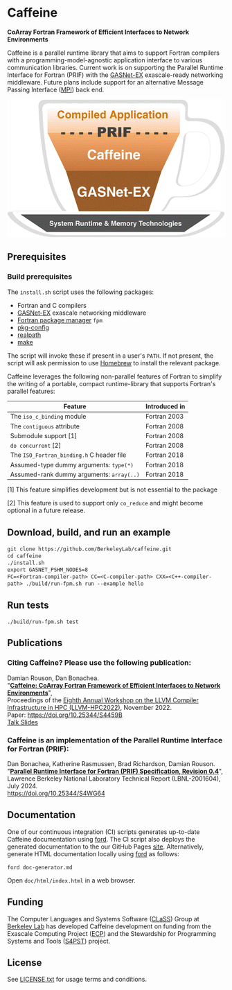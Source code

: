 Caffeine
========

**CoArray Fortran Framework of Efficient Interfaces to Network Environments**

Caffeine is a parallel runtime library that aims to support Fortran compilers with a programming-model-agnostic application interface to various communication libraries.  Current work is on supporting the Parallel Runtime Interface for Fortran (PRIF) with the [GASNet-EX] exascale-ready networking middleware.  Future plans include support for an alternative Message Passing Interface ([MPI]) back end.

![Caffeine system stack diagram](docs/caffeine-stack.gif)

Prerequisites
-------------
### Build prerequisites
The `install.sh` script uses the following packages:
* Fortran and C compilers
* [GASNet-EX] exascale networking middleware
* [Fortran package manager] `fpm`
* [pkg-config]
* [realpath]
* [make]

The script will invoke these if present in a user's `PATH`.
If not present, the script will ask permission to use [Homebrew] to install the relevant package.

Caffeine leverages the following non-parallel features of Fortran to simplify the writing of a portable, compact runtime-library that supports Fortran's parallel features:

| Feature                                   | Introduced in |
|-------------------------------------------|---------------|
| The `iso_c_binding` module                | Fortran 2003  |
| The `contiguous` attribute                | Fortran 2008  |
| Submodule support [1]                     | Fortran 2008  |
| `do concurrent` [2]                       | Fortran 2008  |
| The `ISO_Fortran_binding.h` C header file | Fortran 2018  |
| Assumed-type dummy arguments: `type(*)`   | Fortran 2018  |
| Assumed-rank dummy arguments: `array(..)` | Fortran 2018  |


[1] This feature simplifies development but is not essential to the package

[2] This feature is used to support only `co_reduce` and might become optional in a future release.

Download, build, and run an example
-----------------------------------
```
git clone https://github.com/BerkeleyLab/caffeine.git
cd caffeine
./install.sh
export GASNET_PSHM_NODES=8
FC=<Fortran-compiler-path> CC=<C-compiler-path> CXX=<C++-compiler-path> ./build/run-fpm.sh run --example hello
```

Run tests
---------
```
./build/run-fpm.sh test
```

Publications
------------

### Citing Caffeine? Please use the following publication:

Damian Rouson, Dan Bonachea.   
"[**Caffeine: CoArray Fortran Framework of Efficient Interfaces to Network Environments**](https://github.com/BerkeleyLab/caffeine/wiki/pubs/Caffeine_for_LLVM-2022.pdf)",     
Proceedings of the [Eighth Annual Workshop on the LLVM Compiler Infrastructure in HPC (LLVM-HPC2022)](https://llvm-hpc-2022-workshop.github.io), November 2022.    
Paper: <https://doi.org/10.25344/S4459B>     
[Talk Slides](https://github.com/BerkeleyLab/caffeine/wiki/pubs/Caffeine_for_LLVM-2022-Slides.pdf)

### Caffeine is an implementation of the Parallel Runtime Interface for Fortran (PRIF):

Dan Bonachea, Katherine Rasmussen, Brad Richardson, Damian Rouson.    
"[**Parallel Runtime Interface for Fortran (PRIF) Specification, Revision 0.4**](https://github.com/BerkeleyLab/caffeine/wiki/pubs/PRIF_0.4.pdf)",     
Lawrence Berkeley National Laboratory Technical Report (LBNL-2001604), July 2024.    
<https://doi.org/10.25344/S4WG64>

Documentation
-------------
One of our continuous integration (CI) scripts generates up-to-date Caffeine documentation using [ford].  The CI script also deploys the generated documentation to the our GitHub Pages [site].
Alternatively, generate HTML documentation locally using [ford] as follows:
```
ford doc-generator.md
```
Open `doc/html/index.html` in a web browser.

Funding
-------
The Computer Languages and Systems Software ([CLaSS]) Group at [Berkeley Lab] has developed Caffeine development on funding from the Exascale Computing Project ([ECP]) and the Stewardship for Programming Systems and Tools ([S4PST]) project. 

License
-------
See [LICENSE.txt](LICENSE.txt) for usage terms and conditions.

[GASNet-EX]: https://gasnet.lbl.gov
[CLaSS]: https://go.lbl.gov/class
[Berkeley Lab]: https://lbl.gov
[ECP]: https://www.exascaleproject.org
[ford]: https://github.com/Fortran-FOSS-Programmers/ford
[MPI]: https://www.mpi-forum.org
[site]: https://berkeleylab.github.io/caffeine
[S4PST]: https://ornl.github.io/events/s4pst2023/
[Homebrew]: https://brew.sh
[GASNet-EX]: https://gasnet.lbl.gov
[Fortran package manager]: https://github.com/fortran-lang/fpm
[pkg-config]: https://www.freedesktop.org/wiki/Software/pkg-config/
[realpath]: https://man7.org/linux/man-pages/man3/realpath.3.html
[make]: https://www.gnu.org/software/make/
